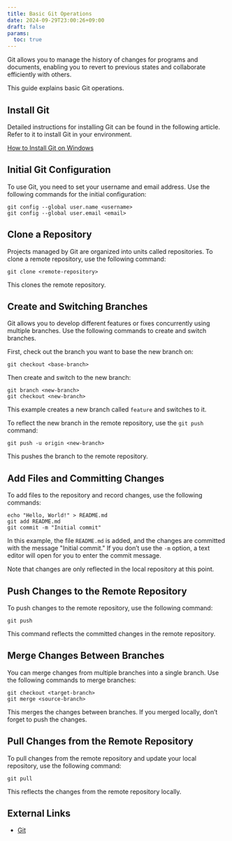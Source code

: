 ```yaml
---
title: Basic Git Operations
date: 2024-09-29T23:00:26+09:00
draft: false
params:
  toc: true
---
```


Git allows you to manage the history of changes for programs and documents, enabling you to revert to previous states and collaborate efficiently with others.

This guide explains basic Git operations.

## Install Git

Detailed instructions for installing Git can be found in the following article. Refer to it to install Git in your environment.

[How to Install Git on Windows](/blog/install-git-on-windows)

## Initial Git Configuration

To use Git, you need to set your username and email address. Use the following commands for the initial configuration:

```
git config --global user.name <username>
git config --global user.email <email>
```

## Clone a Repository

Projects managed by Git are organized into units called repositories. To clone a remote repository, use the following command:

```
git clone <remote-repository>
```

This clones the remote repository.

## Create and Switching Branches

Git allows you to develop different features or fixes concurrently using multiple branches. Use the following commands to create and switch branches.

First, check out the branch you want to base the new branch on:

```
git checkout <base-branch>
```

Then create and switch to the new branch:

```
git branch <new-branch>
git checkout <new-branch>
```

This example creates a new branch called `feature` and switches to it.

To reflect the new branch in the remote repository, use the `git push` command:

```
git push -u origin <new-branch>
```

This pushes the branch to the remote repository.

## Add Files and Committing Changes

To add files to the repository and record changes, use the following commands:

```
echo "Hello, World!" > README.md
git add README.md
git commit -m "Initial commit"
```

In this example, the file `README.md` is added, and the changes are committed with the message "Initial commit." If you don’t use the `-m` option, a text editor will open for you to enter the commit message.

Note that changes are only reflected in the local repository at this point.

## Push Changes to the Remote Repository

To push changes to the remote repository, use the following command:

```
git push
```

This command reflects the committed changes in the remote repository.

## Merge Changes Between Branches

You can merge changes from multiple branches into a single branch. Use the following commands to merge branches:

```
git checkout <target-branch>
git merge <source-branch>
```

This merges the changes between branches. If you merged locally, don’t forget to push the changes.

## Pull Changes from the Remote Repository

To pull changes from the remote repository and update your local repository, use the following command:

```
git pull
```

This reflects the changes from the remote repository locally.

## External Links

- [Git](https://git-scm.com/)
